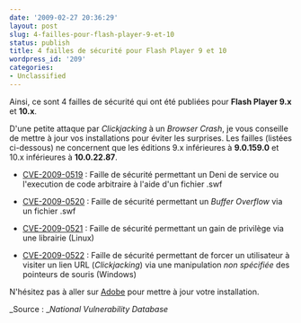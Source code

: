 ```yaml
---
date: '2009-02-27 20:36:29'
layout: post
slug: 4-failles-pour-flash-player-9-et-10
status: publish
title: 4 failles de sécurité pour Flash Player 9 et 10
wordpress_id: '209'
categories:
- Unclassified
---
```


Ainsi, ce sont 4 failles de sécurité qui ont été publiées pour **Flash Player 9.x** et **10.x**.




D'une petite attaque par _Clickjacking_ à un _Browser Crash_, je vous conseille de mettre à jour vos installations pour éviter les surprises. Les failles (listées ci-dessous) ne concernent que les éditions 9.x inférieures à **9.0.159.0** et 10.x inférieures à **10.0.22.87**. [](http://web.nvd.nist.gov/view/vuln/detail?vulnId=CVE-2009-0519)









	
  * [CVE-2009-0519](http://web.nvd.nist.gov/view/vuln/detail?vulnId=CVE-2009-0519) : Faille de sécurité permettant un Deni de service ou l'execution de code arbitraire à l'aide d'un fichier .swf

	
  * [CVE-2009-0520](http://web.nvd.nist.gov/view/vuln/detail?vulnId=CVE-2009-0520) : Faille de sécurité permettant un _Buffer Overflow_ via un fichier .swf

	
  * [CVE-2009-0521](http://web.nvd.nist.gov/view/vuln/detail?vulnId=CVE-2009-0521) : Faille de sécurité permettant un gain de privilège via une librairie (Linux)

	
  * [CVE-2009-0522](http://web.nvd.nist.gov/view/vuln/detail?vulnId=CVE-2009-0522) : Faille de sécurité permettant de forcer un utilisateur à visiter un lien URL (_Clickjacking_) via une manipulation _non spécifiée_ des pointeurs de souris (Windows)







N'hésitez pas à aller sur [Adobe](http://www.adobe.com/) pour mettre à jour votre installation.




_Source : __National Vulnerability Database_



